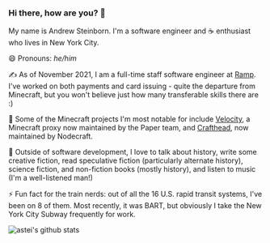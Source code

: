 ### Hi there, how are you? 👋

My name is Andrew Steinborn. I'm a software engineer and ☕ enthusiast who lives in New York City. 

😄 Pronouns: _he/him_

✍️ As of November 2021, I am a full-time staff software engineer at [Ramp](https://ramp.com). I've worked on both payments and card issuing - quite the departure from Minecraft, but you won't believe just how many transferable skills there are :)

🔭 Some of the Minecraft projects I'm most notable for include [Velocity](https://velocitypowered.com), a Minecraft proxy now maintained by the Paper team, and [Crafthead](https://crafthead.net), now maintained by Nodecraft.

💬 Outside of software development, I love to talk about history, write some creative fiction, read speculative fiction (particularly alternate history), science fiction, and non-fiction books (mostly history), and listen to music (I'm a well-listened man!)

⚡ Fun fact for the train nerds: out of all the 16 U.S. rapid transit systems, I've been on 8 of them. Most recently, it was BART, but obviously I take the New York City Subway frequently for work.

![astei's github stats](https://github-readme-stats.vercel.app/api?username=astei&count_private=true)

<!--
**astei/astei** is a ✨ _special_ ✨ repository because its `README.md` (this file) appears on your GitHub profile.

Here are some ideas to get you started:

- 🔭 I’m currently working on ...
- 🌱 I’m currently learning ...
- 👯 I’m looking to collaborate on ...
- 🤔 I’m looking for help with ...
- 💬 Ask me about ...
- 📫 How to reach me: ...
- 😄 Pronouns: ...
- ⚡ Fun fact: ...
-->
